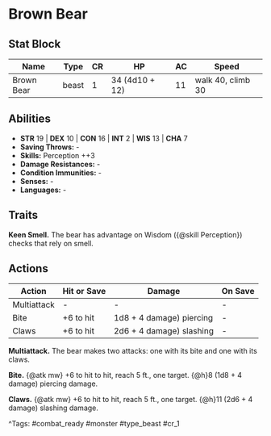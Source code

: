 # Brown Bear

## Stat Block

| Name | Type | CR | HP | AC | Speed |
|------|------|----|----|----|-------|
| Brown Bear | beast | 1 | 34 (4d10 + 12) | 11 | walk 40, climb 30 |

## Abilities

- **STR** 19 | **DEX** 10 | **CON** 16 | **INT** 2 | **WIS** 13 | **CHA** 7
- **Saving Throws:** -  
- **Skills:** Perception ++3  
- **Damage Resistances:** -  
- **Condition Immunities:** -  
- **Senses:** -  
- **Languages:** -

## Traits

**Keen Smell.** The bear has advantage on Wisdom ({@skill Perception}) checks that rely on smell.


## Actions

| Action | Hit or Save | Damage | On Save |
|--------|--------------|--------|----------|
| Multiattack | - | - | - |
| Bite | +6 to hit | 1d8 + 4 damage) piercing | - |
| Claws | +6 to hit | 2d6 + 4 damage) slashing | - |

**Multiattack.** The bear makes two attacks: one with its bite and one with its claws.

**Bite.** {@atk mw} +6 to hit to hit, reach 5 ft., one target. {@h}8 (1d8 + 4 damage) piercing damage.

**Claws.** {@atk mw} +6 to hit to hit, reach 5 ft., one target. {@h}11 (2d6 + 4 damage) slashing damage.


^Tags: #combat_ready #monster #type_beast #cr_1